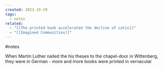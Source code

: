 ```yaml
---
created: 2023-10-29
tags:
  - notes
related:
  - "[[The printed book accelerated the decline of Latin]]"
  - "[[Imagined Communities]]"
---
```

#notes 

When Martin Luther nailed the his theses to the chapel-door in Wittenberg, they were in German - more and more books were printed in vernacular